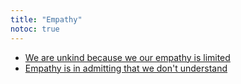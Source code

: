 ```yaml
---
title: "Empathy"
notoc: true
---
```


- [We are unkind because we our empathy is limited](notes/perdev/kindness/unkind.md.)
- [Empathy is in admitting that we don't understand](notes/perdev/kindness/dont-understand.md)